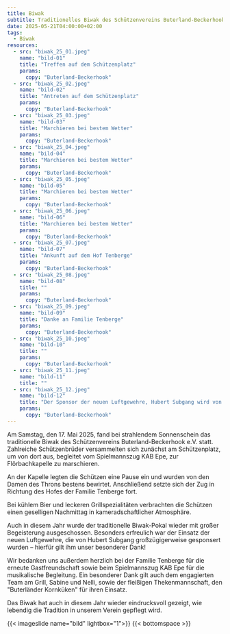 ```yaml
---
title: Biwak
subtitle: Traditionelles Biwak des Schützenvereins Buterland-Beckerhook ein voller Erfolg
date: 2025-05-21T04:00:00+02:00
tags:
  - Biwak
resources:
  - src: "biwak_25_01.jpeg"
    name: "bild-01"
    title: "Treffen auf dem Schützenplatz"
    params:
      copy: "Buterland-Beckerhook"
  - src: "biwak_25_02.jpeg"
    name: "bild-02"
    title: "Antreten auf dem Schützenplatz"
    params:
      copy: "Buterland-Beckerhook"
  - src: "biwak_25_03.jpeg"
    name: "bild-03"
    title: "Marchieren bei bestem Wetter"
    params:
      copy: "Buterland-Beckerhook"
  - src: "biwak_25_04.jpeg"
    name: "bild-04"
    title: "Marchieren bei bestem Wetter"
    params:
      copy: "Buterland-Beckerhook"
  - src: "biwak_25_05.jpeg"
    name: "bild-05"
    title: "Marchieren bei bestem Wetter"
    params:
      copy: "Buterland-Beckerhook"
  - src: "biwak_25_06.jpeg"
    name: "bild-06"
    title: "Marchieren bei bestem Wetter"
    params:
      copy: "Buterland-Beckerhook"
  - src: "biwak_25_07.jpeg"
    name: "bild-07"
    title: "Ankunft auf dem Hof Tenberge"
    params:
      copy: "Buterland-Beckerhook"
  - src: "biwak_25_08.jpeg"
    name: "bild-08"
    title: ""
    params:
      copy: "Buterland-Beckerhook"
  - src: "biwak_25_09.jpeg"
    name: "bild-09"
    title: "Danke an Familie Tenberge"
    params:
      copy: "Buterland-Beckerhook"
  - src: "biwak_25_10.jpeg"
    name: "bild-10"
    title: ""
    params:
      copy: "Buterland-Beckerhook"
  - src: "biwak_25_11.jpeg"
    name: "bild-11"
    title: ""
  - src: "biwak_25_12.jpeg"
    name: "bild-12"
    title: "Der Sponsor der neuen Luftgewehre, Hubert Subgang wird von den Kameraden gefeiert"
    params:
      copy: "Buterland-Beckerhook"
---
```


Am Samstag, den 17. Mai 2025, fand bei strahlendem Sonnenschein das
traditionelle Biwak des Schützenvereins Buterland-Beckerhook e.V. statt.
Zahlreiche Schützenbrüder versammelten sich zunächst am Schützenplatz, um von
dort aus, begleitet vom Spielmannszug KAB Epe, zur Flörbachkapelle zu marschieren.


An der Kapelle legten die Schützen eine Pause ein und wurden von den Damen des
Throns bestens bewirtet. Anschließend setzte sich der Zug in Richtung des Hofes
der Familie Tenberge fort.

Bei kühlem Bier und leckeren Grillspezialitäten verbrachten die Schützen einen
geselligen Nachmittag in kameradschaftlicher Atmosphäre. 

Auch in diesem Jahr wurde der traditionelle Biwak-Pokal wieder mit großer 
Begeisterung ausgeschossen. Besonders erfreulich war der Einsatz der neuen 
Luftgewehre, die von Hubert Subgang großzügigerweise gesponsert 
wurden – hierfür gilt ihm unser besonderer Dank!

Wir bedanken uns außerdem herzlich bei der Familie Tenberge für die erneute Gastfreundschaft 
sowie beim Spielmannszug KAB Epe für die musikalische Begleitung. Ein besonderer 
Dank gilt auch dem engagierten Team am Grill, Sabine und Nelli, sowie der fleißigen 
Thekenmannschaft, den "Buterländer Kornküken" für ihren Einsatz.

Das Biwak hat auch in diesem Jahr wieder eindrucksvoll gezeigt, wie lebendig
die Tradition in unserem Verein gepflegt wird.

{{< imageslide name="bild" lightbox="1">}}
{{< bottomspace >}}
